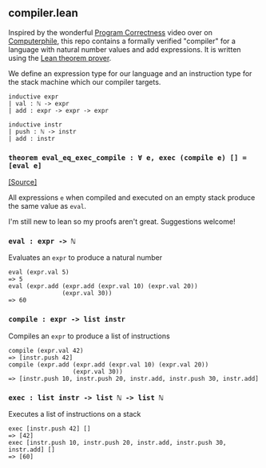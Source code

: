 ## compiler.lean

Inspired by the wonderful [Program Correctness](https://www.youtube.com/watch?v=T_IINWzQhow) video over on [Computerphile](https://www.youtube.com/channel/UC9-y-6csu5WGm29I7JiwpnA), this repo contains a formally verified "compiler" for a language with natural number values and add expressions. It is written using the [Lean theorem prover](https://leanprover-community.github.io/).

We define an expression type for our language and an instruction type for the stack machine which our compiler targets.

```
inductive expr
| val : ℕ -> expr
| add : expr -> expr -> expr

inductive instr
| push : ℕ -> instr
| add : instr
```

### `theorem eval_eq_exec_compile : ∀ e, exec (compile e) [] = [eval e]`

[[Source]](/src/compiler.lean)

All expressions `e` when compiled and executed on an empty stack produce the same value as `eval`.

I'm still new to lean so my proofs aren't great. Suggestions welcome!

### `eval : expr -> ℕ`

Evaluates an `expr` to produce a natural number

```
eval (expr.val 5)
=> 5
eval (expr.add (expr.add (expr.val 10) (expr.val 20))
               (expr.val 30))
=> 60
```

### `compile : expr -> list instr`

Compiles an `expr` to produce a list of instructions

```
compile (expr.val 42)
=> [instr.push 42]
compile (expr.add (expr.add (expr.val 10) (expr.val 20))
                  (expr.val 30))
=> [instr.push 10, instr.push 20, instr.add, instr.push 30, instr.add]
```

### `exec : list instr -> list ℕ -> list ℕ`

Executes a list of instructions on a stack

```
exec [instr.push 42] []
=> [42]
exec [instr.push 10, instr.push 20, instr.add, instr.push 30, instr.add] []
=> [60]
```
